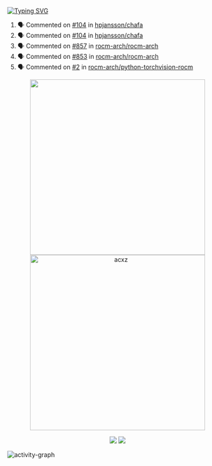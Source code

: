 [![Typing SVG](https://readme-typing-svg.herokuapp.com?size=16&color=AFFFA3&multiline=true&height=75&lines=contributing+to+robotics%2Faerospace%2Fml%2Fgpu+software;packaging+it+for+archlinux;ricer)](https://git.io/typing-svg)

<!--START_SECTION:activity-->
1. 🗣 Commented on [#104](https://github.com/hpjansson/chafa/issues/104) in [hpjansson/chafa](https://github.com/hpjansson/chafa)
2. 🗣 Commented on [#104](https://github.com/hpjansson/chafa/issues/104) in [hpjansson/chafa](https://github.com/hpjansson/chafa)
3. 🗣 Commented on [#857](https://github.com/rocm-arch/rocm-arch/issues/857) in [rocm-arch/rocm-arch](https://github.com/rocm-arch/rocm-arch)
4. 🗣 Commented on [#853](https://github.com/rocm-arch/rocm-arch/issues/853) in [rocm-arch/rocm-arch](https://github.com/rocm-arch/rocm-arch)
5. 🗣 Commented on [#2](https://github.com/rocm-arch/python-torchvision-rocm/issues/2) in [rocm-arch/python-torchvision-rocm](https://github.com/rocm-arch/python-torchvision-rocm)
<!--END_SECTION:activity-->

<p align="center">
  <img width="400em" src=https://github-readme-stats.vercel.app/api?username=acxz&include_all_commits=true&show_icons=true />
  <img width="400em" src="https://github-readme-streak-stats.herokuapp.com/?user=acxz&" alt="acxz" />
</p>

<p align="center">
  <img src=https://github-readme-stats.vercel.app/api/top-langs/?username=acxz&layout=compact />
  <img src=https://github-profile-trophy.vercel.app/?username=acxz&row=2&column=4 />
</p>

![activity-graph](https://activity-graph.herokuapp.com/graph?username=acxz&theme=aqua)
